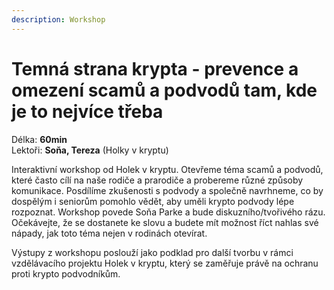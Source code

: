 ```yaml
---
description: Workshop
---
```


# Temná strana krypta - prevence a omezení scamů a podvodů tam, kde je to nejvíce třeba

Délka: **60min**  
Lektoři: **Soňa, Tereza** \(Holky v kryptu\)

Interaktivní workshop od Holek v kryptu. Otevřeme téma scamů a podvodů, které často cílí na naše rodiče a prarodiče a probereme různé způsoby komunikace. Posdílíme zkušenosti s podvody a společně navrhneme, co by dospělým i seniorům pomohlo vědět, aby uměli krypto podvody lépe rozpoznat. Workshop povede Soňa Parke a bude diskuzního/tvořivého rázu. Očekávejte, že se dostanete ke slovu a budete mít možnost říct nahlas své nápady, jak toto téma nejen v rodinách otevírat.

Výstupy z workshopu poslouží jako podklad pro další tvorbu v rámci vzdělávacího projektu Holek v kryptu, který se zaměřuje právě na ochranu proti krypto podvodníkům.

